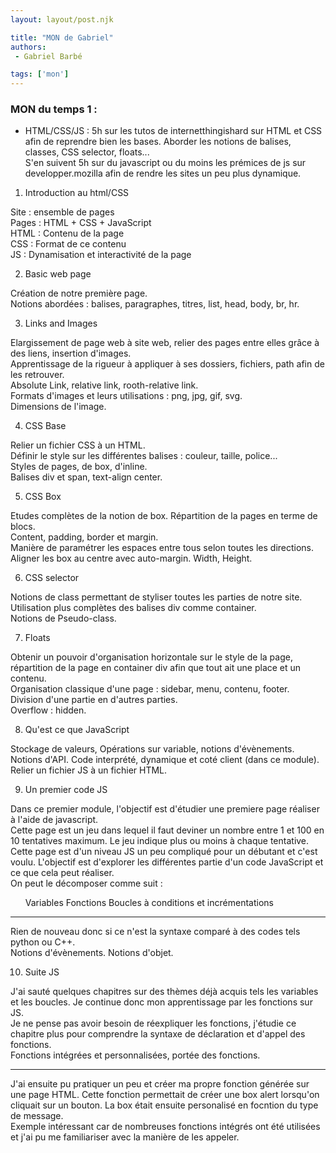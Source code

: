 ```yaml
---
layout: layout/post.njk

title: "MON de Gabriel"
authors:
 - Gabriel Barbé

tags: ['mon']
---
```


<!-- Début Résumé -->

### MON du temps 1 : 
- HTML/CSS/JS :
5h sur les tutos de internetthingishard sur HTML et CSS afin de reprendre bien les bases. Aborder les notions de balises, classes, CSS selector, floats... <br>
S'en suivent 5h sur du javascript ou du moins les prémices de js sur developper.mozilla afin de rendre les sites un peu plus dynamique. 

1. Introduction au html/CSS 

Site : ensemble de pages <br>
Pages : HTML + CSS + JavaScript <br>
HTML : Contenu de la page <br>
CSS : Format de ce contenu <br>
JS : Dynamisation et interactivité de la page 

2. Basic web page 

Création de notre première page. <br>
Notions abordées : balises, paragraphes, titres, list, head, body, br, hr. 

3. Links and Images 

Elargissement de page web à site web, relier des pages entre elles grâce à des liens, insertion d'images. <br>
Apprentissage de la rigueur à appliquer à ses dossiers, fichiers, path afin de les retrouver. <br>
Absolute Link, relative link, rooth-relative link. <br>
Formats d'images et leurs utilisations : png, jpg, gif, svg. <br>
Dimensions de l'image. 

4. CSS Base

Relier un fichier CSS à un HTML. <br>
Définir le style sur les différentes balises : couleur, taille, police...<br>
Styles de pages, de box, d'inline. <br>
Balises div et span, text-align center.

5. CSS Box

Etudes complètes de la notion de box. Répartition de la pages en terme de blocs.<br>
Content, padding, border et margin. <br>
Manière de paramétrer les espaces entre tous selon toutes les directions. <br>
Aligner les box au centre avec auto-margin.
Width, Height.

6. CSS selector 

Notions de class permettant de styliser toutes les parties de notre site. <br>
Utilisation plus complètes des balises div comme container. <br>
Notions de Pseudo-class. 

7. Floats 

Obtenir un pouvoir d'organisation horizontale sur le style de la page, répartition de la page en container div afin que tout ait une place et un contenu. <br>
Organisation classique d'une page : sidebar, menu, contenu, footer.<br>
Division d'une partie en d'autres parties. <br>
Overflow : hidden.  

8. Qu'est ce que JavaScript

Stockage de valeurs, Opérations sur variable, notions d'évènements. <br>
Notions d'API. Code interprété, dynamique et coté client (dans ce module). <br>
Relier un fichier JS à un fichier HTML. 

9. Un premier code JS 

Dans ce premier module, l'objectif est d'étudier une premiere page réaliser à l'aide de javascript. <br>
Cette page est un jeu dans lequel il faut deviner un nombre entre 1 et 100 en 10 tentatives maximum. Le jeu indique plus ou moins à chaque tentative. <br>
Cette page est d'un niveau JS un peu compliqué pour un débutant et c'est voulu. L'objectif est d'explorer les différentes partie d'un code JavaScript et ce que cela peut réaliser. <br>
On peut le décomposer comme suit : 
<ul> <ls>Variables</ls> 
 <ls>Fonctions </ls>
 <ls>Boucles à conditions et incrémentations</ls> </ul><hr>
Rien de nouveau donc si ce n'est la syntaxe comparé à des codes tels python ou C++.<br>
Notions d'évènements. 
Notions d'objet. 

10. Suite JS

J'ai sauté quelques chapitres sur des thèmes déjà acquis tels les variables et les boucles. Je continue donc mon apprentissage par les fonctions sur JS. <br>
Je ne pense pas avoir besoin de réexpliquer les fonctions, j'étudie ce chapitre plus pour comprendre la syntaxe de déclaration et d'appel des fonctions. <br>
Fonctions intégrées et personnalisées, portée des fonctions. <hr>
J'ai ensuite pu pratiquer un peu et créer ma propre fonction générée sur une page HTML. Cette fonction permettait de créer une box alert lorsqu'on cliquait sur un bouton. La box était ensuite personalisé en focntion du type de message.<br>
Exemple intéressant car de nombreuses fonctions intégrés ont été utilisées et j'ai pu me familiariser avec la manière de les appeler. 

<!-- Début Résumé -->
